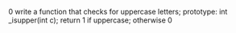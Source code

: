 0 write a function that checks for uppercase letters; prototype: int _isupper(int c); return 1 if uppercase; otherwise 0  
